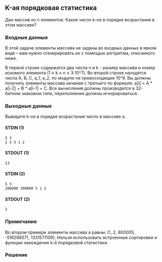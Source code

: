 ## K-ая порядковая статистика
Дан массив из n элементов. Какое число k-ое в порядке возрастания в этом массиве?

### Входные данные
В этой задаче элементы массива не заданы во входных данных в явном виде – вам нужно сгенерировать их с помощью алгоритма, описанного ниже.

В первой строке содержатся два числа n и k - размер массива и номер искомого элемента (1 ≤ k ≤ n ≤ 3⋅10^7). Во второй строке находятся числа A, B, C, a_1, a_2, по модулю не превосходящие 10^9. 
Вы должны получить элементы массива начиная с третьего по формуле: a[i] = A * a[i-2] + B * a[i-1] + C. Все вычисления должны производится в 32-битном знаковом типе, переполнения должны игнорироваться.
### Выходные данные
Выведите k-ое в порядке возрастания число в массиве a.

#### STDIN (1)
```
5 3
2 3 5 1 2
```
#### STDOUT (1)
```
13
```

#### STDIN (2)
```
5 3
200000 300000 5 1 2
```
#### STDOUT (2)
```
2
```

### Примечание

Во втором примере элементы массива a равны: [1, 2, 800005, -516268571, 1331571109].
Нельзя использовать встроенные сортировки и функции нахождения k-й порядковой статистики.

### Решение
```

```
